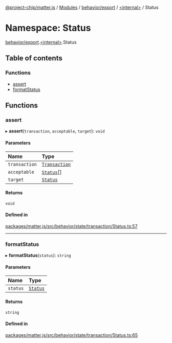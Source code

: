 [@project-chip/matter.js](../README.md) / [Modules](../modules.md) / [behavior/export](behavior_export.md) / [\<internal\>](behavior_export._internal_.md) / Status

# Namespace: Status

[behavior/export](behavior_export.md).[\<internal\>](behavior_export._internal_.md).Status

## Table of contents

### Functions

- [assert](behavior_export._internal_.Status.md#assert)
- [formatStatus](behavior_export._internal_.Status.md#formatstatus)

## Functions

### assert

▸ **assert**(`transaction`, `acceptable`, `target`): `void`

#### Parameters

| Name | Type |
| :------ | :------ |
| `transaction` | [`Transaction`](../interfaces/behavior_export._internal_.Transaction-1.md) |
| `acceptable` | [`Status`](../enums/behavior_export._internal_.Status-1.md)[] |
| `target` | [`Status`](../enums/behavior_export._internal_.Status-1.md) |

#### Returns

`void`

#### Defined in

[packages/matter.js/src/behavior/state/transaction/Status.ts:57](https://github.com/project-chip/matter.js/blob/2d9f2165d2672864fda3496a6d0d5f93597f82c6/packages/matter.js/src/behavior/state/transaction/Status.ts#L57)

___

### formatStatus

▸ **formatStatus**(`status`): `string`

#### Parameters

| Name | Type |
| :------ | :------ |
| `status` | [`Status`](../enums/behavior_export._internal_.Status-1.md) |

#### Returns

`string`

#### Defined in

[packages/matter.js/src/behavior/state/transaction/Status.ts:65](https://github.com/project-chip/matter.js/blob/2d9f2165d2672864fda3496a6d0d5f93597f82c6/packages/matter.js/src/behavior/state/transaction/Status.ts#L65)
